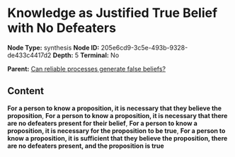 # Knowledge as Justified True Belief with No Defeaters

**Node Type:** synthesis
**Node ID:** 205e6cd9-3c5e-493b-9328-de433c4417d2
**Depth:** 5
**Terminal:** No

**Parent:** [Can reliable processes generate false beliefs?](can-reliable-processes-generate-false-beliefs-antithesis-8de9523a-46ee-4721-9fda-9441fc1efcad.md)

## Content

**For a person to know a proposition, it is necessary that they believe the proposition**, **For a person to know a proposition, it is necessary that there are no defeaters present for their belief**, **For a person to know a proposition, it is necessary for the proposition to be true**, **For a person to know a proposition, it is sufficient that they believe the proposition, there are no defeaters present, and the proposition is true**
